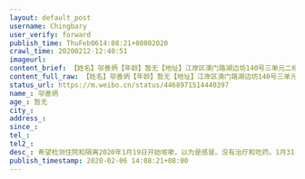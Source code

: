 ```yaml
---
layout: default_post
username: Chingbary
user_verify: forward
publish_time: ThuFeb0614:08:21+08002020
crawl_time: 20200212-12:40:51
imageurl: 
content_brief: 【姓名】邬善炳【年龄】暂无【地址】江岸区澳门路湖边坊140号三单元二楼一号【病情描述】希望检测住院和隔离2020年1月19日开始咳嗽，以为是感冒。没有治疗和吃药。1月31日感觉不舒服，去六医院查血，CRP高。怀疑冠状病毒，到长航医院检查肺部CT。双肺感染严重，90%是冠状病毒感染肺炎。爸爸已经去 ...全文
content_full_raw: 【姓名】邬善炳【年龄】暂无【地址】江岸区澳门路湖边坊140号三单元二楼一号【病情描述】希望检测住院和隔离2020年1月19日开始咳嗽，以为是感冒。没有治疗和吃药。1月31日感觉不舒服，去六医院查血，CRP高。怀疑冠状病毒，到长航医院检查肺部CT。双肺感染严重，90%是冠状病毒感染肺炎。爸爸已经去社区报备。社区回复明天（2月3日）才能联系我们。爸爸现在食欲差，躺在床上不能吃饭。目前急需解决的问题:社区需要带爸爸去医院做检测，医院检测才能住院。他目前的情况很危急，但是我们还无法做检测，更谈不上住院了。【联系人和电话】患者女儿电话是●●●，患者妻子电话●●●
status_url: https://m.weibo.cn/status/4468971514440397
name_: 邬善炳
age_: 暂无
city_: 
address_: 
since_: 
tel_: 
tel2_: 
desc_: 希望检测住院和隔离2020年1月19日开始咳嗽，以为是感冒。没有治疗和吃药。1月31日感觉不舒服，去六医院查血，CRP高。怀疑冠状病毒，到长航医院检查肺部CT。双肺感染严重，90%是冠状病毒感染肺炎。爸爸已经去社区报备。社区回复明天（2月3日）才能联系我们。爸爸现在食欲差，躺在床上不能吃饭。目前急需解决的问题社区需要带爸爸去医院做检测，医院检测才能住院。他目前的情况很危急，但是我们还无法做检测，更谈不上住院了。
publish_timestamp: 2020-02-06 14:08:21+08:00
---
```

